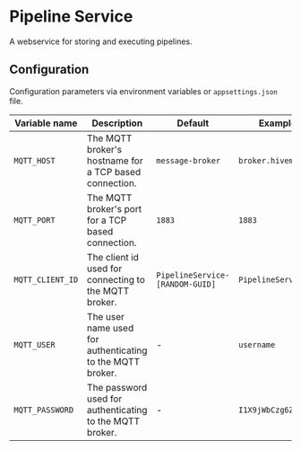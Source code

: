 # Pipeline Service

A webservice for storing and executing pipelines.

## Configuration

Configuration parameters via environment variables or `appsettings.json` file.

| Variable name | Description | Default | Example |
| ------ | ------ | ------ | ------ |
| `MQTT_HOST` | The MQTT broker's hostname for a TCP based connection. | `message-broker` | `broker.hivemq.com` |
| `MQTT_PORT` | The MQTT broker's port for a TCP based connection. | `1883` | `1883` |
| `MQTT_CLIENT_ID` | The client id used for connecting to the MQTT broker. | `PipelineService-[RANDOM-GUID]` | `PipelineService-1` |
| `MQTT_USER` | The user name used for authenticating to the MQTT broker. | - | `username` |
| `MQTT_PASSWORD` | The password used for authenticating to the MQTT broker. | - | `I1X9jWbCzg6Z` |